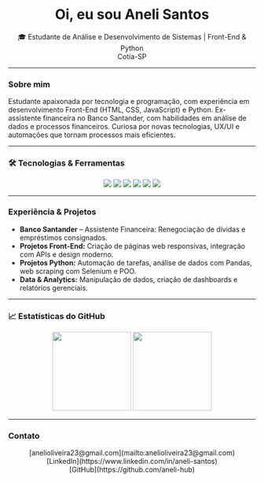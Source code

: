 <h1 align="center"> Oi, eu sou Aneli Santos</h1>
<p align="center">
  🎓 Estudante de Análise e Desenvolvimento de Sistemas | Front-End & Python <br>
  Cotia-SP 
</p>

---

### Sobre mim
<p>
 Estudante apaixonada por tecnologia e programação, com experiência em desenvolvimento Front-End (HTML, CSS, JavaScript) e Python.  
 Ex-assistente financeira no Banco Santander, com habilidades em análise de dados e processos financeiros.  
 Curiosa por novas tecnologias, UX/UI e automações que tornam processos mais eficientes.
</p>

---

### 🛠️ Tecnologias & Ferramentas
<p align="center">
  <img src="https://img.shields.io/badge/HTML5-E34F26?style=for-the-badge&logo=html5&logoColor=white"/>
  <img src="https://img.shields.io/badge/CSS3-1572B6?style=for-the-badge&logo=css3&logoColor=white"/>
  <img src="https://img.shields.io/badge/JavaScript-F7DF1E?style=for-the-badge&logo=javascript&logoColor=black"/>
  <img src="https://img.shields.io/badge/Python-3776AB?style=for-the-badge&logo=python&logoColor=white"/>
  <img src="https://img.shields.io/badge/GitHub-181717?style=for-the-badge&logo=github&logoColor=white"/>
  <img src="https://img.shields.io/badge/SQL-4479A1?style=for-the-badge&logo=MySQL&logoColor=white"/>
</p>

---

###  Experiência & Projetos
-  **Banco Santander** – Assistente Financeira: Renegociação de dívidas e empréstimos consignados.  
-  **Projetos Front-End:** Criação de páginas web responsivas, integração com APIs e design moderno.  
-  **Projetos Python:** Automação de tarefas, análise de dados com Pandas, web scraping com Selenium e POO.  
-  **Data & Analytics:** Manipulação de dados, criação de dashboards e relatórios gerenciais.

---

### 📈 Estatísticas do GitHub
<p align="center">
  <img height="160em" src="https://github-readme-stats.vercel.app/api?username=aneli-hub&show_icons=true&theme=tokyonight&count_private=true"/>
  <img height="160em" src="https://github-readme-stats.vercel.app/api/top-langs/?username=aneli-hub&layout=compact&theme=tokyonight"/>
</p>

---

###  Contato
<p align="center">
  [anelioliveira23@gmail.com](mailto:anelioliveira23@gmail.com) <br>
  [LinkedIn](https://www.linkedin.com/in/aneli-santos) <br>
  [GitHub](https://github.com/aneli-hub)
</p>

